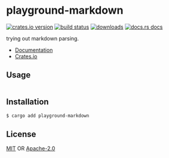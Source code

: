 # playground-markdown
[![crates.io version][1]][2] [![build status][3]][4]
[![downloads][5]][6] [![docs.rs docs][7]][8]

trying out markdown parsing.

- [Documentation][8]
- [Crates.io][2]

## Usage
```rust
```

## Installation
```sh
$ cargo add playground-markdown
```

## License
[MIT](./LICENSE-MIT) OR [Apache-2.0](./LICENSE-APACHE)

[1]: https://img.shields.io/crates/v/playground-markdown.svg?style=flat-square
[2]: https://crates.io/crates/playground-markdown
[3]: https://img.shields.io/travis/yoshuawuyts/playground-markdown.svg?style=flat-square
[4]: https://travis-ci.org/yoshuawuyts/playground-markdown
[5]: https://img.shields.io/crates/d/playground-markdown.svg?style=flat-square
[6]: https://crates.io/crates/playground-markdown
[7]: https://img.shields.io/badge/docs-latest-blue.svg?style=flat-square
[8]: https://docs.rs/playground-markdown
